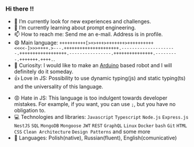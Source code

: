 ### Hi there :bangbang:


- 🔭 I’m currently look for new experiences and challenges. 
- 🌱 I’m currently learning about prompt engineering.
- 📫 How to reach me: Send me an e-mail. Address is in profile.
- 😄 Main language: `++++++++++[>+>+++>+++++++>++++++++++<<<<-]>>>++++.>---.+++++++++++++++++++++.---------------------.++++++++++++++++++.----------------.+++++++++++++++.---------.+++++++.++++.`. 
- :tada: Curiosity: I would like to make an [Arduino](https://www.arduino.cc/) based robot and I will definitely do it someday.
- :+1: Love in JS: Possibility to use dynamic typing(js) and static typing(ts) and the universality of this language.
<!-- - :-1: Not love in JS: `'` and `"`. One way to declare strings is enough, but backward compatibility does not allow to delete it :cry:.  -->
- :rage: Hate in JS: This language is too indulgent towards developer mistakes. For example, if you want, you can use `;`, but you have no obligation to.
- :computer: Technologies and libraries: `Javascript` `Typescript` `Node.js` `Express.js` `NestJS` `SQL` `MongoDB` `Mongoose` `JWT` `REST` `GraphQL` `Linux` `Docker` `bash` `Git` `HTML` `CSS` `Clean Architecture` `Design Patterns` and some more
- :closed_book: Languages: Polish(native), Russian(fluent), English(comunicative)

